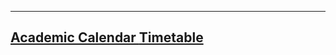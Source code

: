 
---
[Academic Calendar ](https://drive.google.com/file/d/1L1MnZ_s_xSNZ0dy1yud9V-1roamCGQpe/view?usp=sharing)
[Timetable ](https://drive.google.com/file/d/1BnCgVFOm7grAQdW7trtCcZc7FocFrErb/view?usp=drive_link)
---



